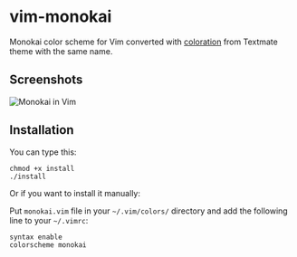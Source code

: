 # vim-monokai

Monokai color scheme for Vim converted with [coloration](https://github.com/sickill/coloration) from Textmate theme with the same name.

## Screenshots

![Monokai in Vim](https://i.imgur.com/NPX2MXM.png)


## Installation

You can type this:
```
chmod +x install
./install
```

Or if you want to install it manually:

Put `monokai.vim` file in your `~/.vim/colors/` directory and add the following line to your `~/.vimrc`:

    syntax enable
    colorscheme monokai

